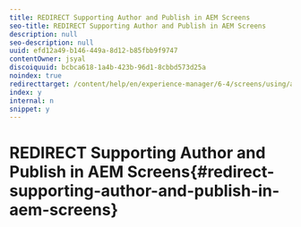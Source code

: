 ```yaml
---
title: REDIRECT Supporting Author and Publish in AEM Screens
seo-title: REDIRECT Supporting Author and Publish in AEM Screens
description: null
seo-description: null
uuid: efd12a49-b146-449a-8d12-b85fbb9f9747
contentOwner: jsyal
discoiquuid: bcbca618-1a4b-423b-96d1-8cbbd573d25a
noindex: true
redirecttarget: /content/help/en/experience-manager/6-4/screens/using/author-and-publish
index: y
internal: n
snippet: y
---
```


# REDIRECT Supporting Author and Publish in AEM Screens{#redirect-supporting-author-and-publish-in-aem-screens}


